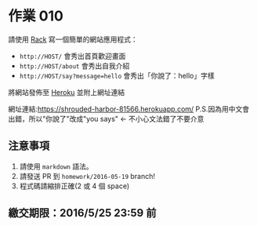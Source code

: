# 作業 010

請使用 [Rack](http://rack.github.io/) 寫一個簡單的網站應用程式：

* `http://HOST/` 會秀出首頁歡迎畫面
* `http://HOST/about` 會秀出自我介紹
* `http://HOST/say?message=hello` 會秀出「你說了：hello」字樣

將網站發佈至 [Heroku](https://heroku.com/) 並附上網址連結

網址連結:https://shrouded-harbor-81566.herokuapp.com/
P.S.因為用中文會出錯，所以"你說了"改成"you says" <- 不小心文法錯了不要介意

## 注意事項

1. 請使用 `markdown` 語法。
2. 請發送 PR 到 `homework/2016-05-19` branch!
3. 程式碼請縮排正確(2 或 4 個 space)

## 繳交期限：2016/5/25 23:59 前
